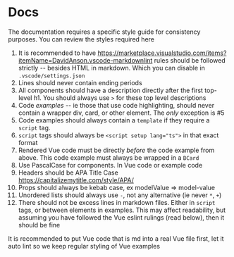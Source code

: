 # Docs

The documentation requires a specific style guide for consistency purposes. You can review the styles required here

1. It is recommended to have <https://marketplace.visualstudio.com/items?itemName=DavidAnson.vscode-markdownlint> rules should be followed strictly -- besides HTML in markdown. Which you can disable in `.vscode/settings.json`
2. Lines should never contain ending periods
3. All components should have a description directly after the first top-level h1. You should always use `>` for these top level descriptions
4. Code _examples_ -- ie those that use code highlighting, should never contain a wrapper div, card, or other element. The _only_ exception is #5
5. Code examples should always contain a `template` if they require a `script` tag.
6. `script` tags should always be `<script setup lang="ts">` in that exact format
7. Rendered Vue code must be directly _before_ the code example from above. This code example must always be wrapped in a `BCard`
8. Use PascalCase for components. In Vue code or example code
9. Headers should be APA Title Case <https://capitalizemytitle.com/style/APA/>
10. Props should always be kebab case, ex modelValue => model-value
11. Unordered lists should always use `-`, not any alternative (ie never `*`, `+`)
12. There should not be excess lines in markdown files. Either in `script` tags, or between elements in examples. This may affect readability, but assuming you have followed the Vue eslint rulings (read below), then it should be fine

It is recommended to put Vue code that is md into a real Vue file first, let it auto lint so we keep regular styling of Vue examples
